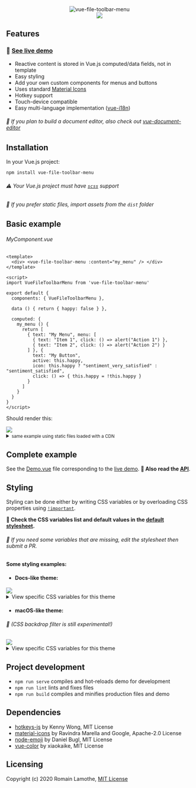 <div align="center">
  <img src="https://github.com/motla/vue-file-toolbar-menu/raw/master/img/logo.png" alt="vue-file-toolbar-menu">
</div>
<div align="center">
  <img src="https://github.com/motla/vue-file-toolbar-menu/raw/master/img/preview.png">
</div>

## Features
### :rocket: [See live demo](https://motla.github.io/vue-file-toolbar-menu)
- Reactive content is stored in Vue.js computed/data fields, not in template
- Easy styling
- Add your own custom components for menus and buttons
- Uses standard [Material Icons](https://material.io/resources/icons/)
- Hotkey support
- Touch-device compatible
- Easy multi-language implementation ([vue-i18n](https://github.com/kazupon/vue-i18n))

###### :speech_balloon: If you plan to build a document editor, also check out [vue-document-editor](https://github.com/motla/vue-document-editor)

## Installation
In your Vue.js project:

```
npm install vue-file-toolbar-menu
```

###### :warning: Your Vue.js project must have [`scss`](https://vue-loader.vuejs.org/guide/pre-processors.html#sass) support

###### :speech_balloon: If you prefer static files, import assets from the `dist` folder

## Basic example
###### MyComponent.vue
```Vue
<template>
  <div> <vue-file-toolbar-menu :content="my_menu" /> </div>
</template>

<script>
import VueFileToolbarMenu from 'vue-file-toolbar-menu'

export default {
  components: { VueFileToolbarMenu },

  data () { return { happy: false } },

  computed: {
    my_menu () {
      return [
        { text: "My Menu", menu: [
          { text: "Item 1", click: () => alert("Action 1") },
          { text: "Item 2", click: () => alert("Action 2") }
        ] }, {
          text: "My Button",
          active: this.happy,
          icon: this.happy ? "sentiment_very_satisfied" : "sentiment_satisfied",
          click: () => { this.happy = !this.happy }
        }
      ]
    }
  }
}
</script>
```
Should render this:

<img src="https://github.com/motla/vue-file-toolbar-menu/raw/master/img/basic-example.png">

<details>
<summary><small>same example using static files loaded with a CDN</small></summary>

```HTML
<html>
<head>
  <script src="https://cdn.jsdelivr.net/npm/vue@2/dist/vue.js"></script>
  <script src="https://cdn.jsdelivr.net/npm/vue-file-toolbar-menu@1/dist/VueFileToolbarMenu.umd.min.js"></script>
  <link href="https://cdn.jsdelivr.net/npm/vue-file-toolbar-menu@1/dist/VueFileToolbarMenu.css" rel="stylesheet">
</head>
<body>
  <div id="app">
    <vue-file-toolbar-menu :content="my_menu" />
  </div>
  <script>
  var app = new Vue({
    el: '#app',
    components: { VueFileToolbarMenu },

    data () { return { happy: false } },

    computed: {
      my_menu () {
        return [
          { text: "My Menu", menu: [
            { text: "Item 1", click: () => alert("Action 1") },
            { text: "Item 2", click: () => alert("Action 2") }
          ] }, {
            text: "My Button",
            active: this.happy,
            icon: this.happy ? "sentiment_very_satisfied" : "sentiment_satisfied",
            click: () => { this.happy = !this.happy }
          }
        ]
      }
    }
  })
  </script>
</body>
</html>
```

</details>

## Complete example
See the [Demo.vue](src/Demo/Demo.vue) file corresponding to the [live demo](https://motla.github.io/vue-file-toolbar-menu). **:blue_book: Also read the [API](API.md)**.

## Styling

Styling can be done either by writing CSS variables or by overloading CSS properties using [`!important`](https://developer.mozilla.org/en-US/docs/Web/CSS/Specificity#How_!important_can_be_used).

**:blue_book: Check the CSS variables list and default values in the [default stylesheet](src/Bar/imports/bar-default-styles.scss).**

###### :speech_balloon: If you need some variables that are missing, edit the stylesheet then submit a PR.

#### Some styling examples:

- #### Docs-like theme:

<img src="https://github.com/motla/vue-file-toolbar-menu/raw/master/img/docs-theme.png">
<details><summary>View specific CSS variables for this theme</summary>

```css
:root {
  --bar-font-color: rgb(32, 33, 36);
  --bar-font-family: Roboto, RobotoDraft, Helvetica, Arial, sans-serif;
  --bar-font-size: 15px;
  --bar-font-weight: 500;
  --bar-letter-spacing: 0.2px;
  --bar-padding: 3px;
  --bar-button-icon-size: 20px;
  --bar-button-padding: 4px 6px;
  --bar-button-radius: 4px;
  --bar-button-hover-bkg: rgb(241, 243, 244);
  --bar-button-active-color: rgb(26, 115, 232);
  --bar-button-active-bkg: rgb(232, 240, 254);
  --bar-button-open-color: rgb(32, 33, 36);
  --bar-button-open-bkg: rgb(232, 240, 254);
  --bar-menu-bkg: white;
  --bar-menu-border-radius: 0 0 3px 3px;
  --bar-menu-item-chevron-margin: 0;
  --bar-menu-item-hover-bkg: rgb(241, 243, 244);
  --bar-menu-item-padding: 5px 8px 5px 35px;
  --bar-menu-item-icon-size: 15px;
  --bar-menu-item-icon-margin: 0 9px 0 -25px;
  --bar-menu-padding: 6px 1px;
  --bar-menu-shadow: 0 2px 6px 2px rgba(60, 64, 67, 0.15);
  --bar-menu-separator-height: 1px;
  --bar-menu-separator-margin: 5px 0 5px 34px;
  --bar-menu-separator-color: rgb(227, 229, 233);
  --bar-separator-color: rgb(218, 220, 224);
  --bar-separator-width: 1px;
  --bar-sub-menu-border-radius: 3px;
}
```
</details>

- #### macOS-like theme:
###### :microscope: (CSS backdrop filter is still experimental!)
<img src="https://github.com/motla/vue-file-toolbar-menu/raw/master/img/macos-theme.png">
<details>
<summary>View specific CSS variables for this theme</summary>

```css
:root {
  --bar-font-color: rgba(0, 0, 0, 0.75);
  --bar-font-family: -apple-system, BlinkMacSystemFont, "Segoe UI", Roboto, Helvetica, Arial, sans-serif, "Apple Color Emoji", "Segoe UI Emoji", "Segoe UI Symbol";
  --bar-font-size: 15.5px;
  --bar-button-icon-size: 20px;
  --bar-button-padding: 4px 7px 5px 7px;
  --bar-button-radius: 0;
  --bar-button-hover-bkg: none;
  --bar-button-active-color: white;
  --bar-button-active-bkg: rgba(41, 122, 255, 0.9);
  --bar-button-open-color: white;
  --bar-button-open-bkg: rgba(41, 122, 255, 0.9);
  --bar-menu-bkg: rgba(255, 255, 255, 0.95);
  --bar-menu-backdrop-filter: saturate(180%) blur(20px);
  --bar-menu-backdrop-filter-bkg: rgba(255, 255, 255, 0.3);
  --bar-menu-border: solid 1px #BBB;
  --bar-menu-border-radius: 0 0 6px 6px;
  --bar-menu-item-chevron-margin: 0;
  --bar-menu-item-hover-color: white;
  --bar-menu-item-hover-bkg: rgba(41, 122, 255, 0.9);
  --bar-menu-item-padding: 1px 12px 2px 25px;
  --bar-menu-item-icon-size: 16px;
  --bar-menu-item-icon-margin: 0 4px 0 -20px;
  --bar-menu-padding: 3px 0;
  --bar-menu-shadow: 0 6px 13px 0 rgba(60, 60, 60, 0.4);
  --bar-menu-separator-height: 2px;
  --bar-menu-separator-margin: 5px 0;
  --bar-menu-separator-color: rgba(0, 0, 0, 0.08);
  --bar-separator-color: rgba(0, 0, 0, 0.1);
  --bar-separator-width: 2px;
  --bar-separator-margin: 5px 7px;
  --bar-sub-menu-border-radius: 6px;
}
```
</details>

## Project development
- `npm run serve` compiles and hot-reloads demo for development
- `npm run lint` lints and fixes files
- `npm run build` compiles and minifies production files and demo

## Dependencies
- [hotkeys-js](https://github.com/jaywcjlove/hotkeys) by Kenny Wong, MIT License
- [material-icons](https://github.com/marella/material-icons) by Ravindra Marella and Google, Apache-2.0 License
- [node-emoji](https://github.com/omnidan/node-emoji) by Daniel Bugl, MIT License
- [vue-color](https://github.com/xiaokaike/vue-color) by xiaokaike, MIT License

## Licensing
Copyright (c) 2020 Romain Lamothe, [MIT License](LICENSE)